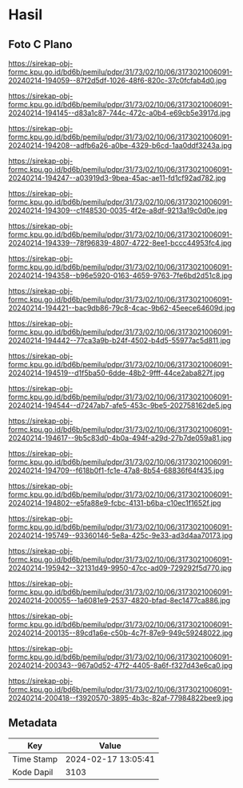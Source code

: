 # Hasil

## Foto C Plano

https://sirekap-obj-formc.kpu.go.id/bd6b/pemilu/pdpr/31/73/02/10/06/3173021006091-20240214-194059--87f2d5df-1026-48f6-820c-37c0fcfab4d0.jpg

https://sirekap-obj-formc.kpu.go.id/bd6b/pemilu/pdpr/31/73/02/10/06/3173021006091-20240214-194145--d83a1c87-744c-472c-a0b4-e69cb5e3917d.jpg

https://sirekap-obj-formc.kpu.go.id/bd6b/pemilu/pdpr/31/73/02/10/06/3173021006091-20240214-194208--adfb6a26-a0be-4329-b6cd-1aa0ddf3243a.jpg

https://sirekap-obj-formc.kpu.go.id/bd6b/pemilu/pdpr/31/73/02/10/06/3173021006091-20240214-194247--a03919d3-9bea-45ac-ae11-fd1cf92ad782.jpg

https://sirekap-obj-formc.kpu.go.id/bd6b/pemilu/pdpr/31/73/02/10/06/3173021006091-20240214-194309--c1f48530-0035-4f2e-a8df-9213a19c0d0e.jpg

https://sirekap-obj-formc.kpu.go.id/bd6b/pemilu/pdpr/31/73/02/10/06/3173021006091-20240214-194339--78f96839-4807-4722-8ee1-bccc44953fc4.jpg

https://sirekap-obj-formc.kpu.go.id/bd6b/pemilu/pdpr/31/73/02/10/06/3173021006091-20240214-194358--b96e5920-0163-4659-9763-7fe6bd2d51c8.jpg

https://sirekap-obj-formc.kpu.go.id/bd6b/pemilu/pdpr/31/73/02/10/06/3173021006091-20240214-194421--bac9db86-79c8-4cac-9b62-45eece64609d.jpg

https://sirekap-obj-formc.kpu.go.id/bd6b/pemilu/pdpr/31/73/02/10/06/3173021006091-20240214-194442--77ca3a9b-b24f-4502-b4d5-55977ac5d811.jpg

https://sirekap-obj-formc.kpu.go.id/bd6b/pemilu/pdpr/31/73/02/10/06/3173021006091-20240214-194519--d1f5ba50-6dde-48b2-9fff-44ce2aba827f.jpg

https://sirekap-obj-formc.kpu.go.id/bd6b/pemilu/pdpr/31/73/02/10/06/3173021006091-20240214-194544--d7247ab7-afe5-453c-9be5-202758162de5.jpg

https://sirekap-obj-formc.kpu.go.id/bd6b/pemilu/pdpr/31/73/02/10/06/3173021006091-20240214-194617--9b5c83d0-4b0a-494f-a29d-27b7de059a81.jpg

https://sirekap-obj-formc.kpu.go.id/bd6b/pemilu/pdpr/31/73/02/10/06/3173021006091-20240214-194709--f618b0f1-fc1e-47a8-8b54-68836f64f435.jpg

https://sirekap-obj-formc.kpu.go.id/bd6b/pemilu/pdpr/31/73/02/10/06/3173021006091-20240214-194802--e5fa88e9-fcbc-4131-b6ba-c10ec1f1652f.jpg

https://sirekap-obj-formc.kpu.go.id/bd6b/pemilu/pdpr/31/73/02/10/06/3173021006091-20240214-195749--93360146-5e8a-425c-9e33-ad3d4aa70173.jpg

https://sirekap-obj-formc.kpu.go.id/bd6b/pemilu/pdpr/31/73/02/10/06/3173021006091-20240214-195942--32131d49-9950-47cc-ad09-729292f5d770.jpg

https://sirekap-obj-formc.kpu.go.id/bd6b/pemilu/pdpr/31/73/02/10/06/3173021006091-20240214-200055--1a6081e9-2537-4820-bfad-8ec1477ca886.jpg

https://sirekap-obj-formc.kpu.go.id/bd6b/pemilu/pdpr/31/73/02/10/06/3173021006091-20240214-200135--89cd1a6e-c50b-4c7f-87e9-949c59248022.jpg

https://sirekap-obj-formc.kpu.go.id/bd6b/pemilu/pdpr/31/73/02/10/06/3173021006091-20240214-200343--967a0d52-47f2-4405-8a6f-f327d43e6ca0.jpg

https://sirekap-obj-formc.kpu.go.id/bd6b/pemilu/pdpr/31/73/02/10/06/3173021006091-20240214-200418--f3920570-3895-4b3c-82af-77984822bee9.jpg


## Metadata

| Key        | Value               |
| ---------- | ------------------- |
| Time Stamp | 2024-02-17 13:05:41 |
| Kode Dapil | 3103                |



